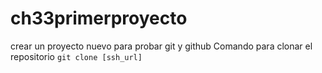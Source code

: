 # ch33primerproyecto
crear un proyecto nuevo para probar git y github
Comando para clonar el repositorio
`git clone [ssh_url]`